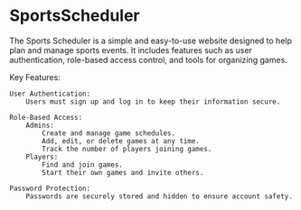 # SportsScheduler
The Sports Scheduler is a simple and easy-to-use website designed to help plan and manage sports events. It includes features such as user authentication, role-based access control, and tools for organizing games.

Key Features:

    User Authentication:
        Users must sign up and log in to keep their information secure.

    Role-Based Access:
        Admins:
            Create and manage game schedules.
            Add, edit, or delete games at any time.
            Track the number of players joining games.
        Players:
            Find and join games.
            Start their own games and invite others.
            
    Password Protection:
        Passwords are securely stored and hidden to ensure account safety.
